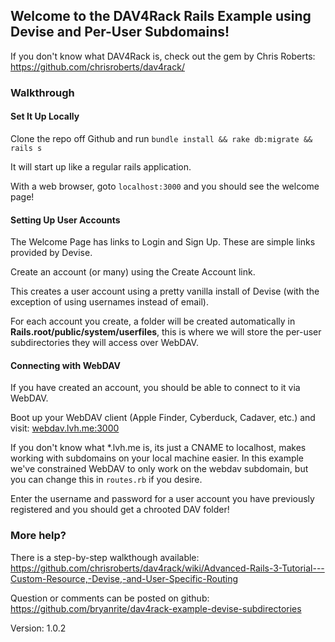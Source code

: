 ## Welcome to the DAV4Rack Rails Example using Devise and Per-User Subdomains!

If you don't know what DAV4Rack is, check out the gem by Chris Roberts: <https://github.com/chrisroberts/dav4rack/> 

### Walkthrough

#### Set It Up Locally

Clone the repo off Github and run `bundle install && rake db:migrate && rails s`

It will start up like a regular rails application.

With a web browser, goto `localhost:3000` and you should see the welcome page!

#### Setting Up User Accounts

The Welcome Page has links to Login and Sign Up.  These are simple links provided by Devise.

Create an account (or many) using the Create Account link. 

This creates a user account using a pretty vanilla install of Devise (with the exception of using usernames instead of email). 

For each account you create, a folder will be created automatically in **Rails.root/public/system/userfiles**, this is where we will store the per-user subdirectories they will access over WebDAV.

#### Connecting with WebDAV

If you have created an account, you should be able to connect to it via WebDAV.

Boot up your WebDAV client (Apple Finder, Cyberduck, Cadaver, etc.) and visit: <webdav.lvh.me:3000>

If you don't know what *.lvh.me is, its just a CNAME to localhost, makes working with subdomains on your local machine easier.  In this example we've constrained WebDAV to only work on the webdav subdomain, but you can change this in `routes.rb` if you desire.

Enter the username and password for a user account you have previously registered and you should get a chrooted DAV folder!

### More help?

There is a step-by-step walkthough available: <https://github.com/chrisroberts/dav4rack/wiki/Advanced-Rails-3-Tutorial---Custom-Resource,-Devise,-and-User-Specific-Routing>

Question or comments can be posted on github: <https://github.com/bryanrite/dav4rack-example-devise-subdirectories>

Version: 1.0.2
